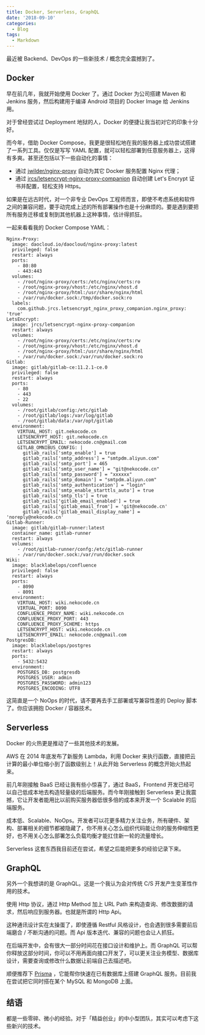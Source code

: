 ```yaml
---
title: Docker, Serverless, GraphQL
date: '2018-09-10'
categories:
  - Blog
tags:
  - Markdown
---
```


最近被 Backend、DevOps 的一些新技术 / 概念完全震撼到了。

## Docker

早在前几年，我就开始使用 Docker 了。通过 Docker 为公司搭建 Maven 和 Jenkins 服务，然后构建用于编译 Android 项目的 Docker Image 给 Jenkins 用。

对于曾经尝试过 Deployment 地狱的人，Docker 的便捷让我当初对它的印象十分好。

而今年，借助 Docker Compose，我更是很轻松地在我的服务器上成功尝试搭建了一系列工具。仅仅是写写 YAML 配置，就可以轻松部署到任意服务器上，这得有多爽。甚至还包括以下一些自动化的事情：

- 通过 [jwilder/nginx-proxy](https://github.com/jwilder/nginx-proxy) 自动为其它 Docker 服务配置 Nginx 代理；
- 通过 [jrcs/letsencrypt-nginx-proxy-companion](https://github.com/JrCs/docker-letsencrypt-nginx-proxy-companion) 自动创建 Let's Encrypt 证书并配置，轻松支持 Https。

如果是在远古时代，对一个非专业 DevOps 工程师而言，即使不考虑系统和软件之间的兼容问题，要手动完成上述的所有部署操作也是十分麻烦的。要是遇到要把所有服务迁移或复制到其他机器上这种事情，估计得抓狂。

一起来看看我的 Docker Compose YAML：

```
Nginx-Proxy:
  image: daocloud.io/daocloud/nginx-proxy:latest
  privileged: false
  restart: always
  ports:
    - 80:80
    - 443:443
  volumes:
    - /root/nginx-proxy/certs:/etc/nginx/certs:ro
    - /root/nginx-proxy/vhost:/etc/nginx/vhost.d
    - /root/nginx-proxy/html:/usr/share/nginx/html
    - /var/run/docker.sock:/tmp/docker.sock:ro
  labels:
    com.github.jrcs.letsencrypt_nginx_proxy_companion.nginx_proxy: 'true'
LetsEncrypt:
  image: jrcs/letsencrypt-nginx-proxy-companion
  restart: always
  volumes:
    - /root/nginx-proxy/certs:/etc/nginx/certs:rw
    - /root/nginx-proxy/vhost:/etc/nginx/vhost.d
    - /root/nginx-proxy/html:/usr/share/nginx/html
    - /var/run/docker.sock:/var/run/docker.sock:ro
Gitlab:
  image: gitlab/gitlab-ce:11.2.1-ce.0
  privileged: false
  restart: always
  ports:
    - 80
    - 443
    - 22
  volumes:
    - /root/gitlab/config:/etc/gitlab
    - /root/gitlab/logs:/var/log/gitlab
    - /root/gitlab/data:/var/opt/gitlab
  environment:
    VIRTUAL_HOST: git.nekocode.cn
    LETSENCRYPT_HOST: git.nekocode.cn
    LETSENCRYPT_EMAIL: nekocode.cn@gmail.com
    GITLAB_OMNIBUS_CONFIG: |
      gitlab_rails['smtp_enable'] = true
      gitlab_rails['smtp_address'] = "smtpdm.aliyun.com"
      gitlab_rails['smtp_port'] = 465
      gitlab_rails['smtp_user_name'] = "git@nekocode.cn"
      gitlab_rails['smtp_password'] = "xxxxxx"
      gitlab_rails['smtp_domain'] = "smtpdm.aliyun.com"
      gitlab_rails['smtp_authentication'] = "login"
      gitlab_rails['smtp_enable_starttls_auto'] = true
      gitlab_rails['smtp_tls'] = true
      gitlab_rails['gitlab_email_enabled'] = true
      gitlab_rails['gitlab_email_from'] = 'git@nekocode.cn'
      gitlab_rails['gitlab_email_display_name'] = 'noreply@nekocode.cn'
Gitlab-Runner:
  image: gitlab/gitlab-runner:latest
  container_name: gitlab-runner
  restart: always
  volumes:
    - /root/gitlab-runner/confg:/etc/gitlab-runner
    - /var/run/docker.sock:/var/run/docker.sock
Wiki:
  image: blacklabelops/confluence
  privileged: false
  restart: always
  ports:
    - 8090
    - 8091
  environment:
    VIRTUAL_HOST: wiki.nekocode.cn
    VIRTUAL_PORT: 8090
    CONFLUENCE_PROXY_NAME: wiki.nekocode.cn
    CONFLUENCE_PROXY_PORT: 443
    CONFLUENCE_PROXY_SCHEME: https
    LETSENCRYPT_HOST: wiki.nekocode.cn
    LETSENCRYPT_EMAIL: nekocode.cn@gmail.com
PostgresDB:
  image: blacklabelops/postgres
  restart: always
  ports:
    - 5432:5432
  environment:
    POSTGRES_DB: postgresdb
    POSTGRES_USER: admin
    POSTGRES_PASSWORD: admin123
    POSTGRES_ENCODING: UTF8
```

这简直是一个 NoOps 的时代，请不要再去手工部署或写兼容性差的 Deploy 脚本了。你应该拥抱 Docker / 容器技术。

## Serverless

Docker 的火热更是推动了一些其他技术的发展。

AWS 在 2014 年底发布了新服务 Lambda，利用 Docker 来执行函数，直接把云计算的最小单位缩小到了函数级别上！从此开始 Serverless 的概念开始火热起来。

前几年刚接触 BaaS 已经让我有些小惊喜了，通过 BaaS，Frontend 开发已经可以自己低成本地去构造轻量级的后端服务。而今年刚接触到 Serverless 更让我震撼，它让开发者能用比以前购买服务器低很多倍的成本来开发一个 Scalable 的后端服务。

成本低、Scalable、NoOps。开发者可以花更多精力关注业务，所有硬件、架构、部署相关的细节都被隐藏了，你不用关心怎么组织代码能让你的服务伸缩性更好，也不用关心怎么部署怎么负载均衡才能扛住新一轮的流量增长。

Serverless 这套东西我目前还在尝试，希望之后能把更多的经验记录下来。

## GraphQL

另外一个我想讲的是 GraphQL。这是一个我认为会对传统 C/S 开发产生变革性作用的技术。

使用 Http 协议，通过 Http Method 加上 URL Path 来构造查询、修改数据的请求，然后响应到服务器。也就是所谓的 Http Api。

这种通讯设计实在太操蛋了，即使遵循 Restful 风格设计，也会遇到很多需要前后端磨合 / 不断沟通的问题。而 Api 版本迭代、兼容的问题也会让人抓狂。

在后端开发中，会有很大一部分时间花在接口设计和维护上。而 GraphQL 可以帮你释放这部分时间，你可以不用再面向接口开发了，可以更关注业务模型、数据库设计，需要查询或修改什么数据让前端自己去描述吧。

顺便推荐下 [Prisma](https://www.prisma.io/) ，它能帮你快速在已有数据库上搭建 GraphQL 服务。目前我在尝试把它同时搭在某个 MySQL 和 MongoDB 上面。

## 结语

都是一些零碎、微小的经验。对于「精益创业」的中小型团队，其实可以考虑下这些新兴的技术。

